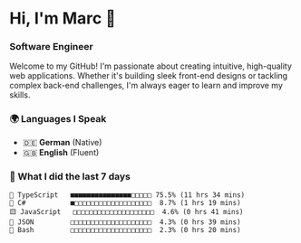 # Hi, I'm Marc 👋 
### Software Engineer

Welcome to my GitHub! I'm passionate about creating intuitive, high-quality web applications. Whether it's building sleek front-end designs or tackling complex back-end challenges, I'm always eager to learn and improve my skills.  

### 🌍 Languages I Speak  
- 🇩🇪 **German** (Native)  
- 🇬🇧 **English** (Fluent)

### 🤯 What I did the last 7 days

```
🔷 TypeScript   ■■■■■■■■■■■■■■■□□□□□ 75.5% (11 hrs 34 mins)
🔷 C#           ■□□□□□□□□□□□□□□□□□□□  8.7% (1 hrs 19 mins)
🟨 JavaScript   □□□□□□□□□□□□□□□□□□□□  4.6% (0 hrs 41 mins)
📄 JSON         □□□□□□□□□□□□□□□□□□□□  4.3% (0 hrs 39 mins)
📄 Bash         □□□□□□□□□□□□□□□□□□□□  2.3% (0 hrs 20 mins)
```